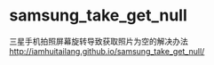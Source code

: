 # samsung_take_get_null
三星手机拍照屏幕旋转导致获取照片为空的解决办法
http://iamhuitailang.github.io/samsung_take_get_null/
